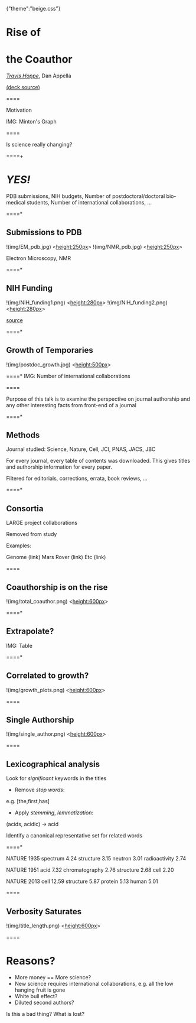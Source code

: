 {"theme":"beige.css"}

# Rise of
# the Coauthor

*[Travis Hoppe](http://thoppe.github.io/)*, Dan Appella

[(deck source)](https://github.com/thoppe/Rise-of-the-Coauthor)

====

Motivation

IMG: Minton's Graph

====

Is science really changing?

====+
<br>
# _YES!_

PDB submissions, NIH budgets, Number of postdoctoral/doctoral bio-medical students, Number of international collaborations, ...

====*
## Submissions to PDB

!(img/EM_pdb.jpg) <<height:250px>>
!(img/NMR_pdb.jpg) <<height:250px>>

Electron Microscopy, NMR

====*
## NIH Funding

!(img/NIH_funding1.png) <<height:280px>>
!(img/NIH_funding2.png) <<height:280px>>

[source](http://www.americanprogress.org/issues/economy/report/2014/03/25/86369/erosion-of-funding-for-the-national-institutes-of-health-threatens-u-s-leadership-in-biomedical-research/)
 
====*
## Growth of Temporaries
!(img/postdoc_growth.jpg) <<height:500px>>

====*
IMG: Number of international collaborations

====

Purpose of this talk is to examine the perspective on journal authorship and any other interesting facts from front-end of a journal

====*

## Methods

Journal studied: Science, Nature, Cell, JCI, PNAS, JACS, JBC

For every journal, every table of contents was downloaded. This gives titles and authorship information for every paper.

Filtered for editorials, corrections, errata, book reviews, ...

====*

## Consortia

LARGE project collaborations

Removed from study

Examples:

Genome (link)
Mars Rover (link)
Etc (link)

====
## Coauthorship is on the rise
!(img/total_coauthor.png) <<height:600px>>

====*
## Extrapolate?
IMG: Table

====*
## Correlated to growth?
!(img/growth_plots.png) <<height:600px>>

====

## Single Authorship
!(img/single_author.png) <<height:600px>>

====
## Lexicographical analysis

Look for _significant_ keywords in the titles

+ Remove *stop words*:

e.g. [the,first,has]

+ Apply *stemming*, *lemmatization*:

(acids, acidic) $\rightarrow$ acid

Identify a canonical representative set for related words

====*

NATURE 1935
    spectrum        4.24
    structure       3.15
    neutron         3.01
    radioactivity   2.74

NATURE 1951
    acid            7.32
    chromatography  2.76
    structure       2.68
    cell            2.20

NATURE 2013
    cell            12.59
    structure       5.87
    protein         5.13
    human           5.01

====

## Verbosity Saturates
!(img/title_length.png) <<height:600px>>

====
# Reasons?

+ More money == More science?
+ New science requires international collaborations, e.g. all the low hanging fruit is gone
+ White bull effect?
+ Diluted second authors?

Is this a bad thing? What is lost?










